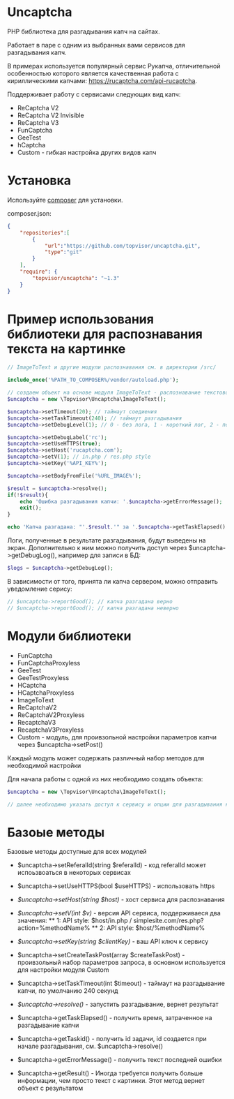 # Uncaptcha

PHP библиотека для разгадывания капч на сайтах.

Работает в паре с одним из выбранных вами сервисов для разгадывания капч.

В примерах используется популярный сервис Рукапча, отличительной особенностью которого является качественная работа с кириллическими капчами:
https://rucaptcha.com/api-rucaptcha.

Поддерживает работу с сервисами следующих вид капч:
* ReCaptcha V2
* ReCaptcha V2 Invisible
* ReCaptcha V3
* FunCaptcha
* GeeTest
* hCaptcha
* Custom - гибкая настройка других видов капч

# Установка

Используйте [composer](https://getcomposer.org/) для установки.

composer.json:
```json
{
    "repositories":[
		{
			"url":"https://github.com/topvisor/uncaptcha.git",
			"type":"git"
		}
	],
    "require": {
        "topvisor/uncaptcha": "~1.3"
    }
}
```

# Пример использования библиотеки для распознавания текста на картинке

```php
// ImageToText и другие модули распознавания см. в директории /src/

include_once('%PATH_TO_COMPOSER%/vendor/autoload.php');

// создаем объект на основе модуля ImageToText - распознавание текстовой капчи
$uncaptcha = new \Topvisor\Uncaptcha\ImageToText();

$uncaptcha->setTimeout(20); // таймаут соедиения
$uncaptcha->setTaskTimeout(240); // таймаут разгадывания
$uncaptcha->setDebugLevel(1); // 0 - без лога, 1 - короткий лог, 2 - полный лог

$uncaptcha->setDebugLabel('rc');
$uncaptcha->setUseHTTPS(true);
$uncaptcha->setHost('rucaptcha.com');
$uncaptcha->setV(1); // in.php / res.php style
$uncaptcha->setKey('%API_KEY%');

$uncaptcha->setBodyFromFile('%URL_IMAGE%');

$result = $uncaptcha->resolve();
if(!$result){
	echo 'Ошибка разгадывания капчи: '.$uncaptcha->getErrorMessage();
	exit();
}

echo 'Капча разгадана: "'.$result.'" за '.$uncaptcha->getTaskElapsed().' сек.';

```

Логи, полученные в результате разгадывания, будут выведены на экран.
Дополнительно к ним можно получить доступ через $uncaptcha->getDebugLog(), например для записи в БД:

```php
$logs = $uncaptcha->getDebugLog();
```

В зависимости от того, принята ли капча сервером, можно отправить уведомление серису:

```php
// $uncaptcha->reportGood(); // капча разгадана верно
// $uncaptcha->reportGood(); // капча разгадана неверно
```

# Модули библиотеки

* FunCaptcha
* FunCaptchaProxyless
* GeeTest
* GeeTestProxyless
* HCaptcha
* HCaptchaProxyless
* ImageToText
* ReCaptchaV2
* ReCaptchaV2Proxyless
* RecaptchaV3
* RecaptchaV3Proxyless
* Custom - модуль, для проивзольной настройки параметров капчи через $uncaptcha->setPost()

Каждый модуль может содержать различный набор методов для необходимой настройки

Для начала работы с одной из них необходимо создать объекта:
```php
$uncaptcha = new \Topvisor\Uncaptcha\ImageToText();

// далее необходимо указать доступ к сервису и опции для разгадывания капчи и запустить разгадывание (см. пример выше)
```

# Базоые методы

Базовые методы доступные для всех модулей

* $uncaptcha->setReferalId(string $referalId) - код referalId может испоьзвоаться в некоторых сервисах
* $uncaptcha->setUseHTTPS(bool $useHTTPS) - использовать https
* *$uncaptcha->setHost(string $host)* - хост сервиса для распознавания
* *$uncaptcha->setV(int $v)* - версия API сервиса, поддерживаеся два значения:
** 1: API style: $host/in.php / simplesite.com/res.php?action=%methodName%
** 2: API style: $host/%methodName%
* *$uncaptcha->setKey(string $clientKey)* - ваш API ключ к сервису
* $uncaptcha->setCreateTaskPost(array $createTaskPost) - проивзольный набор параметров запроса, в основном используется для настройки модуля Custom
* $uncaptcha->setTaskTimeout(int $timeout) - таймаут на разгадывание капчи, по умолчанию 240 секунд

* *$uncaptcha->resolve()* - запустить разгадывание, вернет результат
* $uncaptcha->getTaskElapsed() - получить время, затраченное на разгадывание капчи
* $uncaptcha->getTaskid() - получить id задачи, id создается при начале разгадывания, см. $uncaptcha->resolve()
* $uncaptcha->getErrorMessage() - получить текст последней ошибки
* $uncaptcha->getResult() - Иногда требуется получить больше информации, чем просто текст с картинки. Этот метод вернет объект с результатом